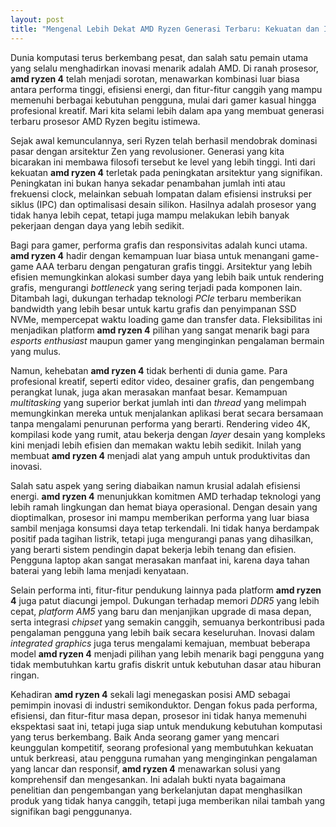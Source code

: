 ```yaml
---
layout: post
title: "Mengenal Lebih Dekat AMD Ryzen Generasi Terbaru: Kekuatan dan Inovasi"
---
```


Dunia komputasi terus berkembang pesat, dan salah satu pemain utama yang selalu menghadirkan inovasi menarik adalah AMD. Di ranah prosesor, **amd ryzen 4** telah menjadi sorotan, menawarkan kombinasi luar biasa antara performa tinggi, efisiensi energi, dan fitur-fitur canggih yang mampu memenuhi berbagai kebutuhan pengguna, mulai dari gamer kasual hingga profesional kreatif. Mari kita selami lebih dalam apa yang membuat generasi terbaru prosesor AMD Ryzen begitu istimewa.

Sejak awal kemunculannya, seri Ryzen telah berhasil mendobrak dominasi pasar dengan arsitektur Zen yang revolusioner. Generasi yang kita bicarakan ini membawa filosofi tersebut ke level yang lebih tinggi. Inti dari kekuatan **amd ryzen 4** terletak pada peningkatan arsitektur yang signifikan. Peningkatan ini bukan hanya sekadar penambahan jumlah inti atau frekuensi clock, melainkan sebuah lompatan dalam efisiensi instruksi per siklus (IPC) dan optimalisasi desain silikon. Hasilnya adalah prosesor yang tidak hanya lebih cepat, tetapi juga mampu melakukan lebih banyak pekerjaan dengan daya yang lebih sedikit.

Bagi para gamer, performa grafis dan responsivitas adalah kunci utama. **amd ryzen 4** hadir dengan kemampuan luar biasa untuk menangani game-game AAA terbaru dengan pengaturan grafis tinggi. Arsitektur yang lebih efisien memungkinkan alokasi sumber daya yang lebih baik untuk rendering grafis, mengurangi *bottleneck* yang sering terjadi pada komponen lain. Ditambah lagi, dukungan terhadap teknologi *PCIe* terbaru memberikan bandwidth yang lebih besar untuk kartu grafis dan penyimpanan SSD NVMe, mempercepat waktu loading game dan transfer data. Fleksibilitas ini menjadikan platform **amd ryzen 4** pilihan yang sangat menarik bagi para *esports enthusiast* maupun gamer yang menginginkan pengalaman bermain yang mulus.

Namun, kehebatan **amd ryzen 4** tidak berhenti di dunia game. Para profesional kreatif, seperti editor video, desainer grafis, dan pengembang perangkat lunak, juga akan merasakan manfaat besar. Kemampuan *multitasking* yang superior berkat jumlah inti dan *thread* yang melimpah memungkinkan mereka untuk menjalankan aplikasi berat secara bersamaan tanpa mengalami penurunan performa yang berarti. Rendering video 4K, kompilasi kode yang rumit, atau bekerja dengan *layer* desain yang kompleks kini menjadi lebih efisien dan memakan waktu lebih sedikit. Inilah yang membuat **amd ryzen 4** menjadi alat yang ampuh untuk produktivitas dan inovasi.

Salah satu aspek yang sering diabaikan namun krusial adalah efisiensi energi. **amd ryzen 4** menunjukkan komitmen AMD terhadap teknologi yang lebih ramah lingkungan dan hemat biaya operasional. Dengan desain yang dioptimalkan, prosesor ini mampu memberikan performa yang luar biasa sambil menjaga konsumsi daya tetap terkendali. Ini tidak hanya berdampak positif pada tagihan listrik, tetapi juga mengurangi panas yang dihasilkan, yang berarti sistem pendingin dapat bekerja lebih tenang dan efisien. Pengguna laptop akan sangat merasakan manfaat ini, karena daya tahan baterai yang lebih lama menjadi kenyataan.

Selain performa inti, fitur-fitur pendukung lainnya pada platform **amd ryzen 4** juga patut diacungi jempol. Dukungan terhadap memori *DDR5* yang lebih cepat, *platform AM5* yang baru dan menjanjikan upgrade di masa depan, serta integrasi *chipset* yang semakin canggih, semuanya berkontribusi pada pengalaman pengguna yang lebih baik secara keseluruhan. Inovasi dalam *integrated graphics* juga terus mengalami kemajuan, membuat beberapa model **amd ryzen 4** menjadi pilihan yang lebih menarik bagi pengguna yang tidak membutuhkan kartu grafis diskrit untuk kebutuhan dasar atau hiburan ringan.

Kehadiran **amd ryzen 4** sekali lagi menegaskan posisi AMD sebagai pemimpin inovasi di industri semikonduktor. Dengan fokus pada performa, efisiensi, dan fitur-fitur masa depan, prosesor ini tidak hanya memenuhi ekspektasi saat ini, tetapi juga siap untuk mendukung kebutuhan komputasi yang terus berkembang. Baik Anda seorang gamer yang mencari keunggulan kompetitif, seorang profesional yang membutuhkan kekuatan untuk berkreasi, atau pengguna rumahan yang menginginkan pengalaman yang lancar dan responsif, **amd ryzen 4** menawarkan solusi yang komprehensif dan mengesankan. Ini adalah bukti nyata bagaimana penelitian dan pengembangan yang berkelanjutan dapat menghasilkan produk yang tidak hanya canggih, tetapi juga memberikan nilai tambah yang signifikan bagi penggunanya.
